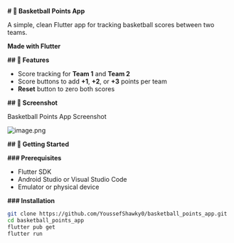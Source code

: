 **# 🏀 Basketball Points App**

A simple, clean Flutter app for tracking basketball scores between two teams.

**Made with Flutter**

**## 📱 Features**

- Score tracking for **Team 1** and **Team 2**
- Score buttons to add **+1**, **+2**, or **+3** points per team
- **Reset** button to zero both scores

**## 📸 Screenshot**

Basketball Points App Screenshot

![image.png](attachment:7b3845a1-b255-4181-a6d4-de480b1587f8:image.png)

**## 🚀 Getting Started**

**### Prerequisites**

- Flutter SDK
- Android Studio or Visual Studio Code
- Emulator or physical device

**### Installation**

```bash
git clone https://github.com/YoussefShawky0/basketball_points_app.git
cd basketball_points_app
flutter pub get
flutter run
```